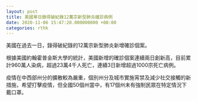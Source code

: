 ```yaml
---
layout: post
title: 美國單日錄得破紀錄12萬宗新型肺炎確診病例
date: 2020-11-06 15:47:28.000000000 +08:00
categories: rthk
---
```


美國在過去一日，錄得破紀錄的12萬宗新型肺炎新增確診個案。

根據美國約翰霍普金斯大學的統計，美國新增的確診個案連續兩日創新高，目前累計960萬人染病，超過23萬4千人死亡，連續3日新增超過1000宗死亡病例。

疫情在中西部州分的擴散較為嚴重，個別州分及城市實施宵禁及減少社交接觸的新措施，希望打擊疫情，但全國50個州當中，有17個州未有強制民眾在特定情況下戴口罩。

